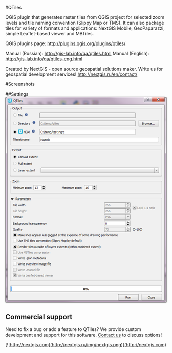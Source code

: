 #QTiles

QGIS plugin that generates raster tiles from QGIS project for selected zoom levels and tile naming convention (Slippy Map or TMS). It can also package tiles for variety of formats and applications: NextGIS Mobile, GeoPaparazzi, simple Leaflet-based viewer and MBTiles.

QGIS plugins page: http://plugins.qgis.org/plugins/qtiles/

Manual (Russian): http://gis-lab.info/qa/qtiles.html
Manual (English): http://gis-lab.info/qa/qtiles-eng.html

Created by NextGIS - open source geospatial solutions maker. Write us for geospatial development services!
http://nextgis.ru/en/contact/

#Screenshots

##Settings
![Example1](/img/example1.png)

Commercial support
----------
Need to fix a bug or add a feature to QTiles? We provide custom development and support for this software. [Contact us](http://nextgis.ru/en/contact/) to discuss options!

[![http://nextgis.com](http://nextgis.ru/img/nextgis.png)](http://nextgis.com)
